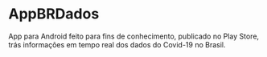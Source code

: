 # AppBRDados
App para Android feito para fins de conhecimento, publicado no Play Store, trás informações em tempo real dos dados do Covid-19 no Brasil. 
